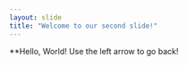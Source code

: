 ```yaml
---
layout: slide
title: "Welcome to our second slide!"
---
```

**Hello, World! 
Use the left arrow to go back!
